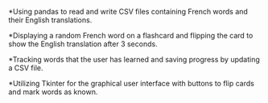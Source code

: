 *Using pandas to read and write CSV files containing French words and their English translations.

*Displaying a random French word on a flashcard and flipping the card to show the English translation after 3 seconds.

*Tracking words that the user has learned and saving progress by updating a CSV file.

*Utilizing Tkinter for the graphical user interface with buttons to flip cards and mark words as known.
